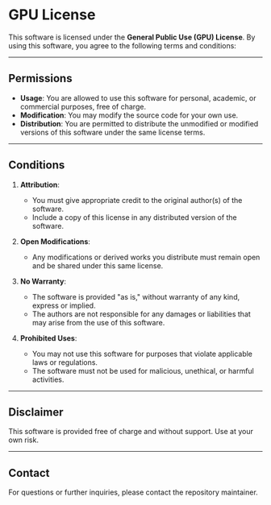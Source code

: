 # GPU License

This software is licensed under the **General Public Use (GPU) License**. By using this software, you agree to the following terms and conditions:

---

## Permissions
- **Usage**: You are allowed to use this software for personal, academic, or commercial purposes, free of charge.
- **Modification**: You may modify the source code for your own use.
- **Distribution**: You are permitted to distribute the unmodified or modified versions of this software under the same license terms.

---

## Conditions
1. **Attribution**:
   - You must give appropriate credit to the original author(s) of the software.
   - Include a copy of this license in any distributed version of the software.

2. **Open Modifications**:
   - Any modifications or derived works you distribute must remain open and be shared under this same license.

3. **No Warranty**:
   - The software is provided "as is," without warranty of any kind, express or implied.
   - The authors are not responsible for any damages or liabilities that may arise from the use of this software.

4. **Prohibited Uses**:
   - You may not use this software for purposes that violate applicable laws or regulations.
   - The software must not be used for malicious, unethical, or harmful activities.

---

## Disclaimer
This software is provided free of charge and without support. Use at your own risk.

---

## Contact
For questions or further inquiries, please contact the repository maintainer.

